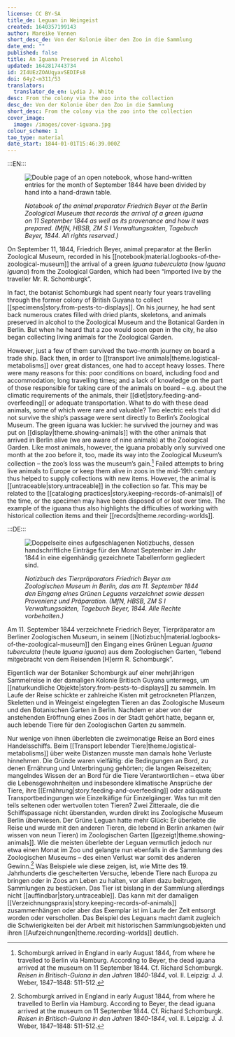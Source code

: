 ```yaml
---
license: CC BY-SA
title_de: Leguan in Weingeist
created: 1640357199143
author: Mareike Vennen
short_desc_de: Von der Kolonie über den Zoo in die Sammlung
date_end: ""
published: false
title: An Iguana Preserved in Alcohol
updated: 1642817443734
id: 2I4UEzZOAUqyavSEDIFs8
doi: 64y2-m311/53
translators:
  translator_de_en: Lydia J. White
desc: From the colony via the zoo into the collection
desc_de: Von der Kolonie über den Zoo in die Sammlung
short_desc: From the colony via the zoo into the collection
cover_image:
  image: /images/cover-iguana.jpg
colour_scheme: 1
tao_type: material
date_start: 1844-01-01T15:46:39.000Z
---
```


:::EN:::

<figure>

![Double page of an open notebook, whose hand-written entries for the month of September 1844 have been divided by hand into a hand-drawn table.](/images/mv/zool.mus-si-verwaltungsakten-agebuch-beyer-1844-11.jpg)

<figcaption>

_Notebook of the animal preparator Friedrich Beyer at the Berlin Zoological Museum that records the arrival of a green iguana on 11 September 1844 as well as its provenance and how it was prepared. (MfN, HBSB, ZM S I Verwaltungsakten, Tagebuch Beyer, 1844. All rights reserved.)_

</figcaption>

</figure>

On September 11, 1844, Friedrich Beyer, animal preparator at the Berlin Zoological Museum, recorded in his [[notebook|material.logbooks-of-the-zoological-museum]] the arrival of a green _Iguana tuberculata_ (now _Iguana iguana_) from the Zoological Garden, which had been “imported live by the traveller Mr. R. Schomburgk”. 

In fact, the botanist Schomburgk had spent nearly four years travelling through the former colony of British Guyana to collect [[specimens|story.from-pests-to-displays]]. On his journey, he had sent back numerous crates filled with dried plants, skeletons, and animals preserved in alcohol to the Zoological Museum and the Botanical Garden in Berlin. But when he heard that a zoo would soon open in the city, he also began collecting living animals for the Zoological Garden.

However, just a few of them survived the two-month journey on board a trade ship. Back then, in order to [[transport live animals|theme.logistical-metabolisms]] over great distances, one had to accept heavy losses. There were many reasons for this: poor conditions on board, including food and accommodation; long travelling times; and a lack of knowledge on the part of those responsible for taking care of the animals on board – e.g. about the climatic requirements of the animals, their [[diet|story.feeding-and-overfeeding]] or adequate transportation. What to do with these dead animals, some of which were rare and valuable? Two electric eels that did not survive the ship’s passage were sent directly to Berlin’s Zoological Museum. The green iguana was luckier: he survived the journey and was put on [[display|theme.showing-animals]] with the other animals that arrived in Berlin alive (we are aware of nine animals) at the Zoological Garden. Like most animals, however, the iguana probably only survived one month at the zoo before it, too, made its way into the Zoological Museum’s collection – the zoo’s loss was the museum’s gain.[^1] Failed attempts to bring live animals to Europe or keep them alive in zoos in the mid-19th century thus helped to supply collections with new items. However, the animal is [[untraceable|story.untraceable]] in the collection so far. This may be related to the [[cataloging practices|story.keeping-records-of-animals]] of the time, or the specimen may have been disposed of or lost over time. The example of the iguana thus also highlights the difficulties of working with historical collection items and their [[records|theme.recording-worlds]].


[^1]: Schomburgk arrived in England in early August 1844, from where he travelled to Berlin via Hamburg. According to Beyer, the dead iguana arrived at the museum on 11 September 1844. Cf. Richard Schomburgk. _Reisen in Britisch-Guiana in den Jahren 1840-1844_, vol. II. Leipzig: J. J. Weber, 1847–1848: 511-512.

 
:::DE:::

<figure>

![Doppelseite eines aufgeschlagenen Notizbuchs, dessen handschriftliche Einträge für den Monat September im Jahr 1844 in eine eigenhändig gezeichnete Tabellenform gegliedert sind.](/images/mv/zool.mus-si-verwaltungsakten-agebuch-beyer-1844-11.jpg)

<figcaption>

_Notizbuch des Tierpräparators Friedrich Beyer am Zoologischen Museum in Berlin, das am 11. September 1844 den Eingang eines Grünen Leguans verzeichnet sowie dessen Provenienz und Präparation. (MfN, HBSB, ZM S I Verwaltungsakten, Tagebuch Beyer, 1844. Alle Rechte vorbehalten.)_

</figcaption>

</figure>

Am 11. September 1844 verzeichnete Friedrich Beyer, Tierpräparator am Berliner Zoologischen Museum, in seinem [[Notizbuch|material.logbooks-of-the-zoological-museum]] den Eingang eines Grünen Leguan _Iguana tuberculata_ (heute _Iguana iguana_) aus dem Zoologischen Garten, “lebend mitgebracht von dem Reisenden [H]errn R. Schomburgk”. 

Eigentlich war der Botaniker Schomburgk auf einer mehrjährigen Sammelreise in der damaligen Kolonie Britisch Guyana unterwegs, um [[naturkundliche Objekte|story.from-pests-to-displays]] zu sammeln. Im Laufe der Reise schickte er zahlreiche Kisten mit getrockneten Pflanzen, Skeletten und in Weingeist eingelegten Tieren an das Zoologische Museum und den Botanischen Garten in Berlin. Nachdem er aber von der anstehenden Eröffnung eines Zoos in der Stadt gehört hatte, begann er, auch lebende Tiere für den Zoologischen Garten zu sammeln.

Nur wenige von ihnen überlebten die zweimonatige Reise an Bord eines Handelsschiffs. Beim [[Transport lebender Tiere|theme.logistical-metabolisms]] über weite Distanzen musste man damals hohe Verluste hinnehmen. Die Gründe waren vielfältig: die Bedingungen an Bord, zu denen Ernährung und Unterbringung gehörten; die langen Reisezeiten; mangelndes Wissen der an Bord für die Tiere Verantwortlichen – etwa über die Lebensgewohnheiten und insbesondere klimatische Ansprüche der Tiere, ihre [[Ernährung|story.feeding-and-overfeeding]] oder adäquate Transportbedingungen wie Einzelkäfige für Einzelgänger. Was tun mit den teils seltenen oder wertvollen toten Tieren? Zwei Zitteraale, die die Schiffspassage nicht überstanden, wurden direkt ins Zoologische Museum Berlin überwiesen. Der Grüne Leguan hatte mehr Glück: Er überlebte die Reise und wurde mit den anderen Tieren, die lebend in Berlin ankamen (wir wissen von neun Tieren) im Zoologischen Garten [[gezeigt|theme.showing-animals]]. Wie die meisten überlebte der Leguan vermutlich jedoch nur etwa einen Monat im Zoo und gelangte nun ebenfalls in die Sammlung des Zoologischen Museums – des einen Verlust war somit des anderen Gewinn.[^1] Was Beispiele wie diese zeigen, ist, wie Mitte des 19. Jahrhunderts die gescheiterten Versuche, lebende Tiere nach Europa zu bringen oder in Zoos am Leben zu halten, vor allem dazu beitrugen, Sammlungen zu bestücken. Das Tier ist bislang in der Sammlung allerdings nicht [[auffindbar|story.untraceable]]. Das kann mit der damaligen [[Verzeichnungspraxis|story.keeping-records-of-animals]] zusammenhängen oder aber das Exemplar ist im Laufe der Zeit entsorgt worden oder verschollen. Das Beispiel des Leguans macht damit zugleich die Schwierigkeiten bei der Arbeit mit historischen Sammlungsobjekten und ihren [[Aufzeichnungen|theme.recording-worlds]] deutlich.

[^1]: Schomburgk traf Anfang August 1844 in England ein, von wo er über Hamburg weiter nach Berlin reiste. Der tote Leguan traf Beyers Angaben zufolge am 11. September 1844 im Museum ein. Vgl. Richard Schomburgk. _Reisen in Britisch-Guiana in den Jahren 1840-1844_, Bd. II. Leipzig: J. J. Weber, 1847-1848: 511-512.
